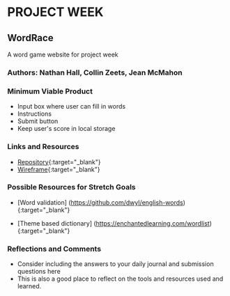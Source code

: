 # PROJECT WEEK

## WordRace
A word game website for project week
### Authors: Nathan Hall, Collin Zeets, Jean McMahon

### Minimum Viable Product
* Input box where user can fill in words
* Instructions
* Submit button
* Keep user's score in local storage


### Links and Resources
* [Repository](https://deltavwordrace.github.io/WordRace/){:target="_blank"}
* [Wireframe](https://deltavcode.slack.com/files/U01HEMHLG2K/F01KT5YHXKM/word_game_svg.svg){:target="_blank"}

### Possible Resources for Stretch Goals
* [Word validation] (https://github.com/dwyl/english-words){:target="_blank"}  

* [Theme based dictionary] (https://enchantedlearning.com/wordlist){:target="_blank"}

### Reflections and Comments
* Consider including the answers to your daily journal and submission questions here
* This is also a good place to reflect on the tools and resources used and learned.
